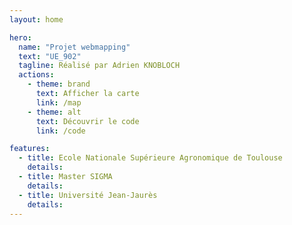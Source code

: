 ```yaml
---
layout: home

hero:
  name: "Projet webmapping"
  text: "UE_902"
  tagline: Réalisé par Adrien KNOBLOCH
  actions:
    - theme: brand
      text: Afficher la carte
      link: /map
    - theme: alt
      text: Découvrir le code
      link: /code

features:
  - title: Ecole Nationale Supérieure Agronomique de Toulouse
    details: 
  - title: Master SIGMA
    details: 
  - title: Université Jean-Jaurès 
    details:
---
```


